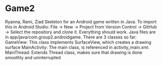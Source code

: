 # Game2
Ryanna, Rami, Ziad
Skeleton for an Android game written in Java. To import this in Android Studio:
File -> New -> Project from Version Control -> GitHub -> Select the repository and clone it. Everything should work.
Java files are in app/java/com.group2.androidgame. There are 3 classes so far:
GameView:       This class implements SurfaceView, which creates a drawing surface
MainActivity:   The main class, is referenced in activity_main.xml.
MainThread:     Extends Thread class, makes sure that drawing is done smoothly and uninterrupted
